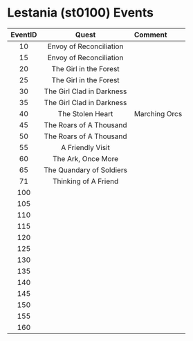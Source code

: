 # Lestania (st0100) Events

| EventID   | Quest | Comment
|:---------:|:-----:|:--------|
| 10        | Envoy of Reconciliation
| 15        | Envoy of Reconciliation
| 20        | The Girl in the Forest
| 25        | The Girl in the Forest
| 30        | The Girl Clad in Darkness
| 35        | The Girl Clad in Darkness
| 40        | The Stolen Heart | Marching Orcs
| 45        | The Roars of A Thousand |
| 50        | The Roars of A Thousand |
| 55        | A Friendly Visit |
| 60        | The Ark, Once More
| 65        | The Quandary of Soldiers
| 71        | Thinking of A Friend
| 100
| 105
| 110
| 115
| 120
| 125
| 130
| 135
| 140
| 145
| 150
| 155
| 160